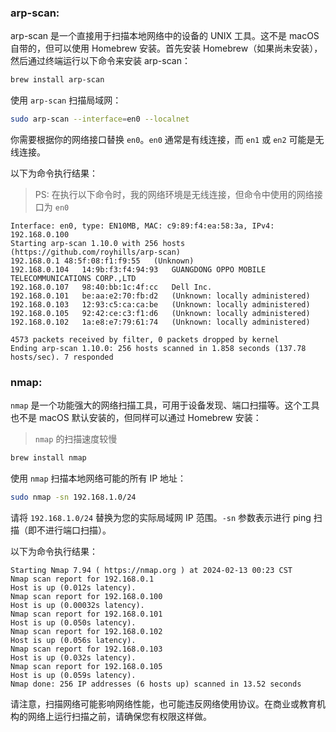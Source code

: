 ### arp-scan:

arp-scan 是一个直接用于扫描本地网络中的设备的 UNIX 工具。这不是 macOS 自带的，但可以使用 Homebrew 安装。首先安装 Homebrew（如果尚未安装），然后通过终端运行以下命令来安装 arp-scan：

```sh
brew install arp-scan
```

使用 `arp-scan` 扫描局域网：

```sh
sudo arp-scan --interface=en0 --localnet
```

你需要根据你的网络接口替换 `en0`。`en0` 通常是有线连接，而 `en1` 或 `en2` 可能是无线连接。

以下为命令执行结果：

> PS: 在执行以下命令时，我的网络环境是无线连接，但命令中使用的网络接口为 `en0`

```
Interface: en0, type: EN10MB, MAC: c9:89:f4:ea:58:3a, IPv4: 192.168.0.100
Starting arp-scan 1.10.0 with 256 hosts (https://github.com/royhills/arp-scan)
192.168.0.1	48:5f:08:f1:f9:55	(Unknown)
192.168.0.104	14:9b:f3:f4:94:93	GUANGDONG OPPO MOBILE TELECOMMUNICATIONS CORP.,LTD
192.168.0.107	98:40:bb:1c:4f:cc	Dell Inc.
192.168.0.101	be:aa:e2:70:fb:d2	(Unknown: locally administered)
192.168.0.103	12:93:c5:ca:ca:be	(Unknown: locally administered)
192.168.0.105	92:42:ce:c3:f1:d6	(Unknown: locally administered)
192.168.0.102	1a:e8:e7:79:61:74	(Unknown: locally administered)

4573 packets received by filter, 0 packets dropped by kernel
Ending arp-scan 1.10.0: 256 hosts scanned in 1.858 seconds (137.78 hosts/sec). 7 responded
```

### nmap:

`nmap` 是一个功能强大的网络扫描工具，可用于设备发现、端口扫描等。这个工具也不是 macOS 默认安装的，但同样可以通过 Homebrew 安装：

> `nmap` 的扫描速度较慢

```sh
brew install nmap
```

使用 `nmap` 扫描本地网络可能的所有 IP 地址：

```sh
sudo nmap -sn 192.168.1.0/24
```

请将 `192.168.1.0/24` 替换为您的实际局域网 IP 范围。`-sn` 参数表示进行 ping 扫描（即不进行端口扫描）。

以下为命令执行结果：

```
Starting Nmap 7.94 ( https://nmap.org ) at 2024-02-13 00:23 CST
Nmap scan report for 192.168.0.1
Host is up (0.012s latency).
Nmap scan report for 192.168.0.100
Host is up (0.00032s latency).
Nmap scan report for 192.168.0.101
Host is up (0.050s latency).
Nmap scan report for 192.168.0.102
Host is up (0.056s latency).
Nmap scan report for 192.168.0.103
Host is up (0.032s latency).
Nmap scan report for 192.168.0.105
Host is up (0.059s latency).
Nmap done: 256 IP addresses (6 hosts up) scanned in 13.52 seconds
```

请注意，扫描网络可能影响网络性能，也可能违反网络使用协议。在商业或教育机构的网络上运行扫描之前，请确保您有权限这样做。